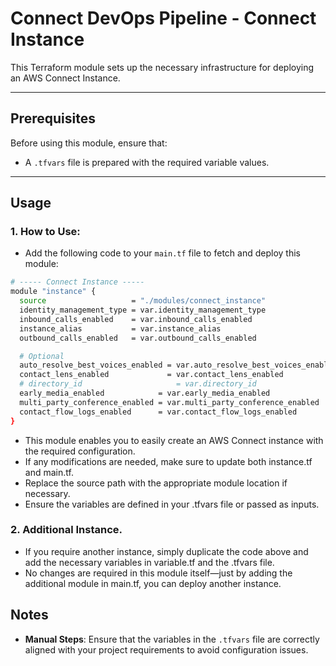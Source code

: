 # Connect DevOps Pipeline - Connect Instance

This Terraform module sets up the necessary infrastructure for deploying an AWS Connect Instance.

---

## Prerequisites

Before using this module, ensure that:

- A `.tfvars` file is prepared with the required variable values.

---

## Usage

### 1. How to Use:

- Add the following code to your `main.tf` file to fetch and deploy this module:

```bash
# ----- Connect Instance -----
module "instance" {
  source                   = "./modules/connect_instance"
  identity_management_type = var.identity_management_type
  inbound_calls_enabled    = var.inbound_calls_enabled
  instance_alias           = var.instance_alias
  outbound_calls_enabled   = var.outbound_calls_enabled

  # Optional
  auto_resolve_best_voices_enabled = var.auto_resolve_best_voices_enabled
  contact_lens_enabled             = var.contact_lens_enabled
  # directory_id                     = var.directory_id
  early_media_enabled            = var.early_media_enabled
  multi_party_conference_enabled = var.multi_party_conference_enabled
  contact_flow_logs_enabled      = var.contact_flow_logs_enabled
}
```

- This module enables you to easily create an AWS Connect instance with the required configuration.
- If any modifications are needed, make sure to update both instance.tf and main.tf.
- Replace the source path with the appropriate module location if necessary.
- Ensure the variables are defined in your .tfvars file or passed as inputs.

### 2. Additional Instance.

- If you require another instance, simply duplicate the code above and add the necessary variables in variable.tf and the .tfvars file.
- No changes are required in this module itself—just by adding the additional module in main.tf, you can deploy another instance.

## Notes

- **Manual Steps**: Ensure that the variables in the `.tfvars` file are correctly aligned with your project requirements to avoid configuration issues.
